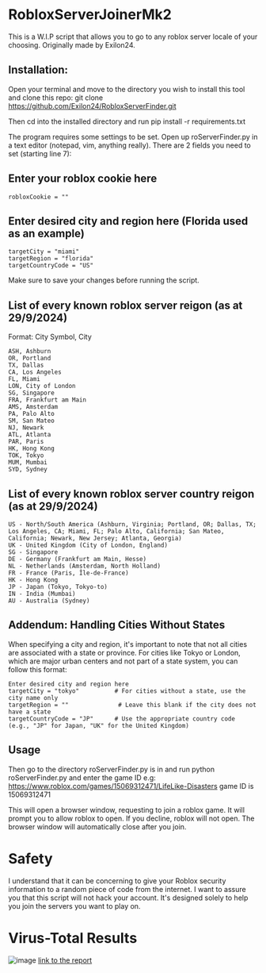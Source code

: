 # RobloxServerJoinerMk2
This is a W.I.P script that allows you to go to any roblox server locale of your choosing. Originally made by Exilon24.

## Installation:
Open your terminal and move to the directory you wish to install this tool and clone this repo: git clone https://github.com/Exilon24/RobloxServerFinder.git

Then cd into the installed directory and run pip install -r requirements.txt

The program requires some settings to be set. Open up roServerFinder.py in a text editor (notepad, vim, anything really). There are 2 fields you need to set (starting line 7):

## Enter your roblox cookie here
``` robloxCookie = "" ```

## Enter desired city and region here (Florida used as an example)
```
targetCity = "miami"
targetRegion = "florida"
targetCountryCode = "US"
```

Make sure to save your changes before running the script.
## List of every known roblox server reigon (as at 29/9/2024)
Format: City Symbol, City
```
ASH, Ashburn
OR, Portland
TX, Dallas
CA, Los Angeles
FL, Miami
LON, City of London
SG, Singapore
FRA, Frankfurt am Main
AMS, Amsterdam
PA, Palo Alto
SM, San Mateo
NJ, Newark
ATL, Atlanta
PAR, Paris
HK, Hong Kong
TOK, Tokyo
MUM, Mumbai
SYD, Sydney
```
## List of every known roblox server country reigon (as at 29/9/2024)
```
US - North/South America (Ashburn, Virginia; Portland, OR; Dallas, TX; Los Angeles, CA; Miami, FL; Palo Alto, California; San Mateo, California; Newark, New Jersey; Atlanta, Georgia)
UK - United Kingdom (City of London, England)
SG - Singapore
DE - Germany (Frankfurt am Main, Hesse)
NL - Netherlands (Amsterdam, North Holland)
FR - France (Paris, Île-de-France)
HK - Hong Kong
JP - Japan (Tokyo, Tokyo-to)
IN - India (Mumbai)
AU - Australia (Sydney)
```
## Addendum: Handling Cities Without States
When specifying a city and region, it's important to note that not all cities are associated with a state or province. For cities like Tokyo or London, which are major urban centers and not part of a state system, you can follow this format:
``` 
Enter desired city and region here
targetCity = "tokyo"          # For cities without a state, use the city name only
targetRegion = ""              # Leave this blank if the city does not have a state
targetCountryCode = "JP"      # Use the appropriate country code (e.g., "JP" for Japan, "UK" for the United Kingdom)
```
## Usage
Then go to the directory roServerFinder.py is in and run python roServerFinder.py and enter the game ID e.g: https://www.roblox.com/games/15069312471/LifeLike-Disasters game ID is 15069312471

This will open a browser window, requesting to join a roblox game. It will prompt you to allow roblox to open. If you decline, roblox will not open. The browser window will automatically close after you join.
# Safety
I understand that it can be concerning to give your Roblox security information to a random piece of code from the internet. I want to assure you that this script will not hack your account. It's designed solely to help you join the servers you want to play on.
# Virus-Total Results
![image](https://github.com/user-attachments/assets/4d1b88c9-0dab-4419-a5ed-43fdf4e68f83)
[link to the report](https://www.virustotal.com/gui/file/46d8780b0d0d991df26ca72c24a1919cbfc1f95c6092fdf843c6621eda12072c?nocache=1)

